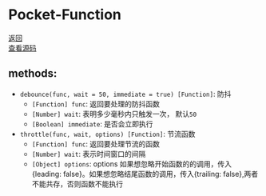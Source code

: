# Pocket-Function
[返回](https://github.com/yanyj1993/pocket-es6)<br>
[查看源码](../src/pocket-function/index.js)

## methods:

* `debounce(func, wait = 50, immediate = true) [Function]`: 防抖
    * `[Function] func`: 返回要处理的防抖函数
    * `[Number] wait`: 表明多少毫秒内只触发一次， 默认`50`
    * `[Boolean] immediate`: 是否会立即执行
* `throttle(func, wait, options) [Function]`: 节流函数
    * `[Function] func`: 返回要处理节流的函数
    * `[Number] wait`: 表示时间窗口的间隔
    * `[Object] options`: options   如果想忽略开始函数的的调用，传入{leading: false}。如果想忽略结尾函数的调用，传入{trailing: false},两者不能共存，否则函数不能执行
